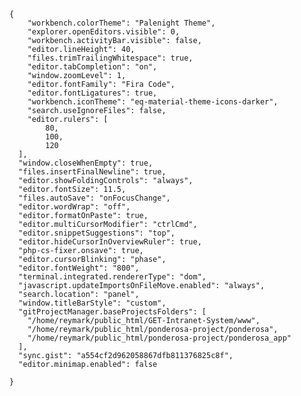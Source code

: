 	{
	    "workbench.colorTheme": "Palenight Theme",
	    "explorer.openEditors.visible": 0,
	    "workbench.activityBar.visible": false,
	    "editor.lineHeight": 40,
	    "files.trimTrailingWhitespace": true,
	    "editor.tabCompletion": "on",
	    "window.zoomLevel": 1,
	    "editor.fontFamily": "Fira Code",
	    "editor.fontLigatures": true,
	    "workbench.iconTheme": "eq-material-theme-icons-darker",
	    "search.useIgnoreFiles": false,
	    "editor.rulers": [
			80,
			100,
			120
	  ],
	  "window.closeWhenEmpty": true,
	  "files.insertFinalNewline": true,
	  "editor.showFoldingControls": "always",
	  "editor.fontSize": 11.5,
	  "files.autoSave": "onFocusChange",
	  "editor.wordWrap": "off",
	  "editor.formatOnPaste": true,
	  "editor.multiCursorModifier": "ctrlCmd",
	  "editor.snippetSuggestions": "top",
	  "editor.hideCursorInOverviewRuler": true,
	  "php-cs-fixer.onsave": true,
	  "editor.cursorBlinking": "phase",
	  "editor.fontWeight": "800",
	  "terminal.integrated.rendererType": "dom",
	  "javascript.updateImportsOnFileMove.enabled": "always",
	  "search.location": "panel",
	  "window.titleBarStyle": "custom",
	  "gitProjectManager.baseProjectsFolders": [
	    "/home/reymark/public_html/GET-Intranet-System/www",
	    "/home/reymark/public_html/ponderosa-project/ponderosa",
	    "/home/reymark/public_html/ponderosa-project/ponderosa_app"
	  ],
	  "sync.gist": "a554cf2d962058867dfb811376825c8f",
	  "editor.minimap.enabled": false

	}
